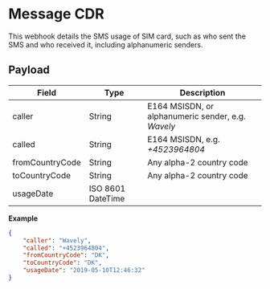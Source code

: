 # Message CDR

This webhook details the SMS usage of SIM card, such as who sent the SMS and who received it, including alphanumeric senders.

## Payload

Field        | Type          | Description
------------ | ------------- | ------------
caller | String | E164 MSISDN, or alphanumeric sender, e.g. *Wavely*
called | String | E164 MSISDN, e.g. *+4523964804*
fromCountryCode | String | Any alpha-2 country code
toCountryCode | String | Any alpha-2 country code
usageDate | ISO 8601 DateTime |

**Example**

```json
{
	"caller": "Wavely",
	"called": "+4523964804",
	"fromCountryCode": "DK",
	"toCountryCode": "DK",
	"usageDate": "2019-05-10T12:46:32"
}
```
